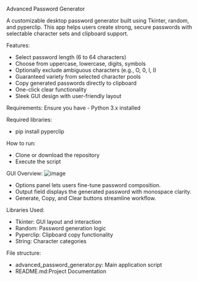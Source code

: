 Advanced Password Generator

A customizable desktop password generator built using Tkinter, random, and pyperclip. This app helps users create strong, secure passwords with selectable character sets and clipboard support.

Features:
- Select password length (6 to 64 characters)
- Choose from uppercase, lowercase, digits, symbols
- Optionally exclude ambiguous characters (e.g., O, 0, l, I)
- Guaranteed variety from selected character pools
- Copy generated passwords directly to clipboard
- One-click clear functionality
- Sleek GUI design with user-friendly layout

Requirements:
Ensure you have - Python 3.x installed

Required libraries:
- pip install pyperclip

How to run:
- Clone or download the repository
- Execute the script

GUI Overview:
![image](https://github.com/user-attachments/assets/d43c1ca7-9739-4526-abce-72abf5782f28)
- Options panel lets users fine-tune password composition.
- Output field displays the generated password with monospace clarity.
- Generate, Copy, and Clear buttons streamline workflow.
  
Libraries Used:
- Tkinter: GUI layout and interaction
- Random: Password generation logic
- Pyperclip: Clipboard copy functionality
- String: Character categories

File structure:
- advanced_password_generator.py: Main application script
- README.md:Project Documentation

